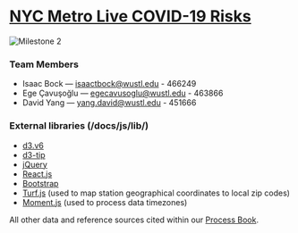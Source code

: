 # [NYC Metro Live COVID-19 Risks](https://washuvis.github.io/nyccovid/)
![Milestone 2](https://washuvis.github.io/nyccovid/images/Milestone2.png "Milestone 2")

### Team Members
- Isaac Bock — isaactbock@wustl.edu - 466249
- Ege Çavuşoğlu — egecavusoglu@wustl.edu - 463866
- David Yang — yang.david@wustl.edu - 451666

### External libraries (/docs/js/lib/)
- [d3.v6](https://d3js.org/)
- [d3-tip](https://github.com/caged/d3-tip)
- [jQuery](https://jquery.com/)
- [React.js](https://reactjs.org/)
- [Bootstrap](https://getbootstrap.com/)
- [Turf.js](https://turfjs.org/) (used to map station geographical coordinates to local zip codes)
- [Moment.js](https://momentjs.com/) (used to process data timezones)

All other data and reference sources cited within our [Process Book](https://washuvis.github.io/nyccovid/processBook.html).
